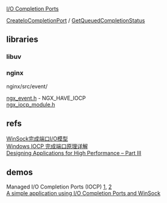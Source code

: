 [I/O Completion Ports](https://docs.microsoft.com/zh-cn/windows/desktop/FileIO/i-o-completion-ports)  

[CreateIoCompletionPort](https://docs.microsoft.com/zh-cn/windows/desktop/FileIO/createiocompletionport) / [GetQueuedCompletionStatus](https://msdn.microsoft.com/en-us/library/windows/desktop/aa364986(v=vs.85).aspx)  

## libraries

### libuv

### nginx

nginx/src/event/

[ngx_event.h](https://github.com/nginx/nginx/blob/master/src/event/ngx_event.h)  - NGX_HAVE_IOCP  
[ngx_iocp_module.h](https://github.com/nginx/nginx/blob/master/src/event/modules/ngx_iocp_module.h)  

## refs

[WinSock完成端口I/O模型](https://blog.csdn.net/phunxm/article/details/5085944)  
[Windows IOCP 完成端口原理详解](https://blog.csdn.net/tgxallen/article/details/77428539)  
[Designing Applications for High Performance – Part III](https://blogs.technet.microsoft.com/winserverperformance/2008/06/25/designing-applications-for-high-performance-part-iii-2/)  

## demos

Managed I/O Completion Ports (IOCP) [1](https://www.codeproject.com/Articles/10280/Managed-I-O-Completion-Ports-IOCP), [2](https://www.codeproject.com/Articles/11609/Managed-I-O-Completion-Ports-IOCP-Part-2)  
[A simple application using I/O Completion Ports and WinSock](http://www.codeproject.com/KB/IP/SimpleIOCPApp.aspx)  

